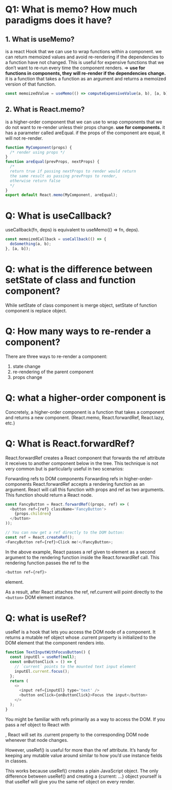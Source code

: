 # Q1: What is memo? How much paradigms does it have?

## 1. What is useMemo?

is a react Hook that we can use to wrap functions within a component. we can return memoized values and avoid re-rendering if the dependencies to a function have not changed. This is useful for expensive functions that we don’t want to re-run every time the component renders. => **use for functions in components, they will re-render if the dependencies change.**
it is a function that takes a function as an argument and returns a memoized version of that function.

```js
const memoizedValue = useMemo(() => computeExpensiveValue(a, b), [a, b]);
```

## 2. What is React.memo?

is a higher-order component that we can use to wrap components that we do not want to re-render unless their props change. **use for components.**
it has a parameter called areEqual. if the props of the component are equal, it will not re-render.

```js
function MyComponent(props) {
  /* render using props */
}
function areEqual(prevProps, nextProps) {
  /*
  return true if passing nextProps to render would return
  the same result as passing prevProps to render,
  otherwise return false
  */
}
export default React.memo(MyComponent, areEqual);
```

# Q: What is useCallback?

useCallback(fn, deps) is equivalent to useMemo(() => fn, deps).

```js
const memoizedCallback = useCallback(() => {
  doSomething(a, b);
}, [a, b]);
```

# Q: what is the difference between setState of class and function component?

While setState of class component is merge object, setState of function component is replace object.

# Q: How many ways to re-render a component?

There are three ways to re-render a component:

1. state change
2. re-rendering of the parent component
3. props change

# Q: what a higher-order component is

Concretely, a higher-order component is a function that takes a component and returns a new component. (React.memo, React.forwardRef, React.lazy, etc.)

# Q: What is React.forwardRef?

React.forwardRef creates a React component that forwards the ref attribute it receives to another component below in the tree. This technique is not very common but is particularly useful in two scenarios:

Forwarding refs to DOM components
Forwarding refs in higher-order-components
React.forwardRef accepts a rendering function as an argument. React will call this function with props and ref as two arguments. This function should return a React node.

```js
const FancyButton = React.forwardRef((props, ref) => (
  <button ref={ref} className='FancyButton'>
    {props.children}
  </button>
));

// You can now get a ref directly to the DOM button:
const ref = React.createRef();
<FancyButton ref={ref}>Click me!</FancyButton>;
```

In the above example, React passes a ref given to <FancyButton ref={ref}> element as a second argument to the rendering function inside the React.forwardRef call. This rendering function passes the ref to the

```js
<button ref={ref}>
```

element.

As a result, after React attaches the ref, ref.current will point directly to the `<button>` DOM element instance.

# Q: what is useRef?

useRef is a hook that lets you access the DOM node of a component. It returns a mutable ref object whose .current property is initialized to the DOM element that the component renders into.

```js
function TextInputWithFocusButton() {
  const inputEl = useRef(null);
  const onButtonClick = () => {
    // `current` points to the mounted text input element
    inputEl.current.focus();
  };
  return (
    <>
      <input ref={inputEl} type='text' />
      <button onClick={onButtonClick}>Focus the input</button>
    </>
  );
}
```

You might be familiar with refs primarily as a way to access the DOM. If you pass a ref object to React with <div ref={myRef} />, React will set its .current property to the corresponding DOM node whenever that node changes.

However, useRef() is useful for more than the ref attribute. It’s handy for keeping any mutable value around similar to how you’d use instance fields in classes.

This works because useRef() creates a plain JavaScript object. The only difference between useRef() and creating a {current: ...} object yourself is that useRef will give you the same ref object on every render.
